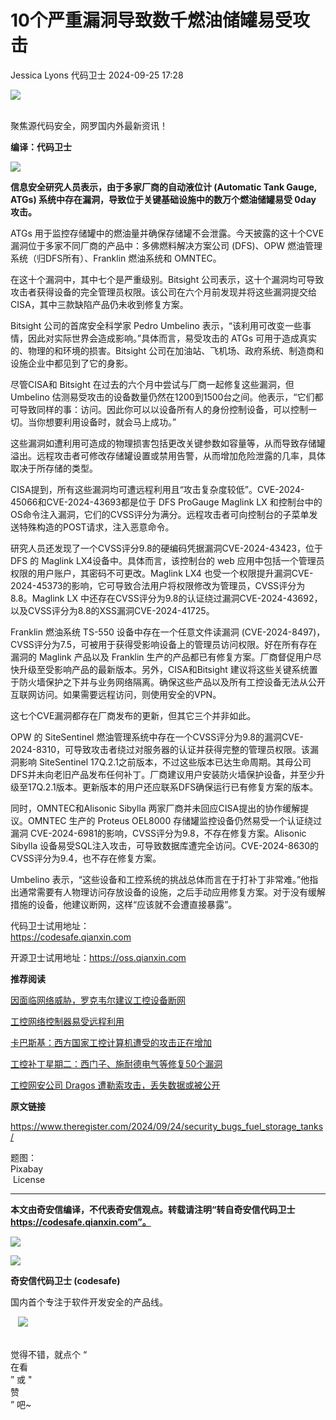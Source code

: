 #  10个严重漏洞导致数千燃油储罐易受攻击   
Jessica Lyons  代码卫士   2024-09-25 17:28  
  
![](https://mmbiz.qpic.cn/mmbiz_gif/Az5ZsrEic9ot90z9etZLlU7OTaPOdibteeibJMMmbwc29aJlDOmUicibIRoLdcuEQjtHQ2qjVtZBt0M5eVbYoQzlHiaw/640?wx_fmt=gif "")  
  
   
聚焦源代码安全，网罗国内外最新资讯！  
  
**编译：代码卫士**  
  
![](https://mmbiz.qpic.cn/mmbiz_gif/oBANLWYScMR60Qt6a0aJL6OFIF2x4Hb68zq50kSUiaOGyict2L9J1SMcBZw2qY8tVVML807rFxTs9AebbLDKuOBw/640?wx_fmt=gif&from=appmsg "")  
  
**信息安全研究人员表示，由于多家厂商的自动液位计 (Automatic Tank Gauge, ATGs) 系统中存在漏洞，导致位于关键基础设施中的数万个燃油储罐易受 0day 攻击。**  
  
  
ATGs 用于监控存储罐中的燃油量并确保存储罐不会泄露。今天披露的这十个CVE漏洞位于多家不同厂商的产品中：多佛燃料解决方案公司 (DFS)、OPW 燃油管理系统（归DFS所有）、Franklin 燃油系统和 OMNTEC。  
  
在这十个漏洞中，其中七个是严重级别。Bitsight 公司表示，这十个漏洞均可导致攻击者获得设备的完全管理员权限。该公司在六个月前发现并将这些漏洞提交给CISA，其中三款缺陷产品仍未收到修复方案。  
  
Bitsight 公司的首席安全科学家 Pedro Umbelino 表示，“该利用可改变一些事情，因此对实际世界会造成影响。”具体而言，易受攻击的 ATGs 可用于造成真实的、物理的和环境的损害。Bitsight 公司在加油站、飞机场、政府系统、制造商和设施企业中都见到了它的身影。  
  
尽管CISA和 Bitsight 在过去的六个月中尝试与厂商一起修复这些漏洞，但 Umbelino 估测易受攻击的设备数量仍然在1200到1500台之间。他表示，“它们都可导致同样的事：访问。因此你可以以设备所有人的身份控制设备，可以控制一切。当你想要利用设备时，就会马上成功。”  
  
这些漏洞如遭利用可造成的物理损害包括更改关键参数如容量等，从而导致存储罐溢出。远程攻击者可修改存储罐设置或禁用告警，从而增加危险泄露的几率，具体取决于所存储的类型。  
  
CISA提到，所有这些漏洞均可遭远程利用且“攻击复杂度较低”。CVE-2024-45066和CVE-2024-43693都是位于 DFS ProGauge Maglink LX 和控制台中的OS命令注入漏洞，它们的CVSS评分为满分。远程攻击者可向控制台的子菜单发送特殊构造的POST请求，注入恶意命令。  
  
研究人员还发现了一个CVSS评分9.8的硬编码凭据漏洞CVE-2024-43423，位于 DFS 的 Maglink LX4设备中。具体而言，该控制台的 web 应用中包括一个管理员权限的用户账户，其密码不可更改。Maglink LX4 也受一个权限提升漏洞CVE-2024-45373的影响，它可导致合法用户将权限修改为管理员，CVSS评分为8.8。Maglink LX 中还存在CVSS评分为9.8的认证绕过漏洞CVE-2024-43692，以及CVSS评分为8.8的XSS漏洞CVE-2024-41725。  
  
Franklin 燃油系统 TS-550 设备中存在一个任意文件读漏洞 (CVE-2024-8497)，CVSS评分为7.5，可被用于获得受影响设备上的管理员访问权限。好在所有存在漏洞的 Maglink 产品以及 Franklin 生产的产品都已有修复方案。厂商督促用户尽快升级至受影响产品的最新版本。另外，CISA和Bitsight 建议将这些关键系统置于防火墙保护之下并与业务网络隔离。确保这些产品以及所有工控设备无法从公开互联网访问。如果需要远程访问，则使用安全的VPN。  
  
这七个CVE漏洞都存在厂商发布的更新，但其它三个并非如此。  
  
OPW 的 SiteSentinel 燃油管理系统中存在一个CVSS评分为9.8的漏洞CVE-2024-8310，可导致攻击者绕过对服务器的认证并获得完整的管理员权限。该漏洞影响 SiteSentinel 17Q.2.1之前版本，不过这些版本已达生命周期。其母公司DFS并未向老旧产品发布任何补丁。厂商建议用户安装防火墙保护设备，并至少升级至17Q.2.1版本。更新版本的用户还应联系DFS确保运行已有修复方案的版本。  
  
同时，OMNTEC和Alisonic Sibylla 两家厂商并未回应CISA提出的协作缓解提议。OMNTEC 生产的 Proteus OEL8000 存储罐监控设备仍然易受一个认证绕过漏洞 CVE-2024-6981的影响，CVSS评分为9.8，不存在修复方案。Alisonic Sibylla 设备易受SQL注入攻击，可导致数据库遭完全访问。CVE-2024-8630的CVSS评分为9.4，也不存在修复方案。  
  
Umbelino 表示，“这些设备和工控系统的挑战总体而言在于打补丁非常难。”他指出通常需要有人物理访问存放设备的设施，之后手动应用修复方案。对于没有缓解措施的设备，他建议断网，这样“应该就不会遭直接暴露”。  
  
  
代码卫士试用地址：  
https://codesafe.qianxin.com  
  
开源卫士试用地址：https://oss.qianxin.com  
  
  
  
  
  
  
  
  
  
  
  
**推荐阅读**  
  
[因面临网络威胁，罗克韦尔建议工控设备断网](http://mp.weixin.qq.com/s?__biz=MzI2NTg4OTc5Nw==&mid=2247519566&idx=3&sn=d9f91968f5c1e88675ddb79446b3212c&chksm=ea94bc24dde335320f49d61a308607c1640ed5a409104c8303bf6f3b82564734f13dcef07972&scene=21#wechat_redirect)  
  
  
[工控网络控制器易受远程利用](http://mp.weixin.qq.com/s?__biz=MzI2NTg4OTc5Nw==&mid=2247519321&idx=2&sn=7c882552401754cf9ceaebcb924b1ea7&chksm=ea94bd33dde33425c74a0a7a4e418bc18bff31b8a888ec3b87f6cb62e5c4a3cac37735218f9a&scene=21#wechat_redirect)  
  
  
[卡巴斯基：西方国家工控计算机遭受的攻击正在增加](http://mp.weixin.qq.com/s?__biz=MzI2NTg4OTc5Nw==&mid=2247517677&idx=1&sn=f81fa6f0f76fa00dcb87d65253568d39&chksm=ea94b487dde33d91158c407c9872d59971529392b990de5c3b50b67beb961180125679ce0a3c&scene=21#wechat_redirect)  
  
  
[工控补丁星期二：西门子、施耐德电气等修复50个漏洞](http://mp.weixin.qq.com/s?__biz=MzI2NTg4OTc5Nw==&mid=2247517016&idx=2&sn=8edf5db583691ce70b6b4910729e5c5b&chksm=ea94b232dde33b241569143c1e9ebd78ef7b09e8ff2e3c45fd633d3d5f55ff51c0e2e4ed9dd5&scene=21#wechat_redirect)  
  
  
[工控网安公司 Dragos 遭勒索攻击，丢失数据或被公开](http://mp.weixin.qq.com/s?__biz=MzI2NTg4OTc5Nw==&mid=2247516461&idx=1&sn=2cfb85af74128e1de31c1193661757db&chksm=ea94b047dde33951c48be42590de1e882c33e40603563eadde9d9bfcd5e109c4a4fe192c0116&scene=21#wechat_redirect)  
  
  
  
  
  
**原文链接**  
  
  
https://www.theregister.com/2024/09/24/security_bugs_fuel_storage_tanks/  
  
  
题图：  
Pixabay  
 License  
  
****  
**本文由奇安信编译，不代表奇安信观点。转载请注明“转自奇安信代码卫士 https://codesafe.qianxin.com”。**  
  
  
  
  
![](https://mmbiz.qpic.cn/mmbiz_jpg/oBANLWYScMSf7nNLWrJL6dkJp7RB8Kl4zxU9ibnQjuvo4VoZ5ic9Q91K3WshWzqEybcroVEOQpgYfx1uYgwJhlFQ/640?wx_fmt=jpeg "")  
  
![](https://mmbiz.qpic.cn/mmbiz_jpg/oBANLWYScMSN5sfviaCuvYQccJZlrr64sRlvcbdWjDic9mPQ8mBBFDCKP6VibiaNE1kDVuoIOiaIVRoTjSsSftGC8gw/640?wx_fmt=jpeg "")  
  
**奇安信代码卫士 (codesafe)**  
  
国内首个专注于软件开发安全的产品线。  
  
   ![](https://mmbiz.qpic.cn/mmbiz_gif/oBANLWYScMQ5iciaeKS21icDIWSVd0M9zEhicFK0rbCJOrgpc09iaH6nvqvsIdckDfxH2K4tu9CvPJgSf7XhGHJwVyQ/640?wx_fmt=gif "")  
  
   
觉得不错，就点个 “  
在看  
” 或 "  
赞  
” 吧~  
  
